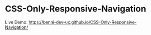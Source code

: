 # CSS-Only-Responsive-Navigation

Live Demo: <https://benni-dev-ux.github.io/CSS-Only-Responsive-Navigation/>
